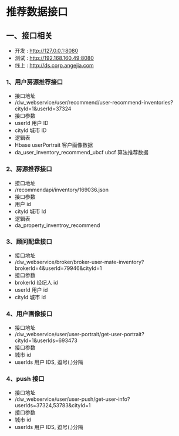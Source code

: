 # 推荐数据接口


## 一、接口相关


- 开发 : http://127.0.0.1:8080
- 测试 : http://192.168.160.49:8080
- 线上 : http://ds.corp.angejia.com


### 1、用户房源推荐接口

- 接口地址
 - /dw_webservice/user/recommend/user-recommend-inventories?cityId=1&userId=37324
- 接口参数
 - userId 用户 ID
 - cityId 城市 ID
- 逻辑表
 - Hbase userPortrait  客户画像数据
 - da_user_inventory_recommend_ubcf   ubcf  算法推荐数据


### 2、房源推荐接口

- 接口地址
 - /recommendapi/inventory/169036.json
- 接口参数
 - 用户 id
 - cityId 城市 Id
- 逻辑表
 - da_property_inventroy_recommend


### 3、顾问配盘接口

- 接口地址
 - /dw_webservice/broker/broker-user-mate-inventory?brokerId=4&userId=79946&cityId=1
- 接口参数
 - brokerId 经纪人 id
 - userId 用户 id
 - cityId 城市 id


### 4、用户画像接口

- 接口地址
 - /dw_webservice/user/user-portrait/get-user-portrait?cityId=1&userIds=693473
- 接口参数
 - 城市 id
 - userIds 用户 IDS, 逗号(,)分隔


### 4、push 接口

- 接口地址
 - /dw_webservice/user/user-push/get-user-info?userIds=37324,53783&cityId=1
- 接口参数
 - 城市 id
 - userIds 用户 IDS, 逗号(,)分隔
